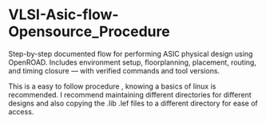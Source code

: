 # VLSI-Asic-flow-Opensource_Procedure
Step-by-step documented flow for performing ASIC physical design using OpenROAD. Includes environment setup, floorplanning, placement, routing, and timing closure — with verified commands and tool versions.

This is a easy to follow procedure , knowing a basics of linux is recommended.
I recommend maintaining different directories for different designs and also copying the .lib .lef files to a different directory for ease of access.
